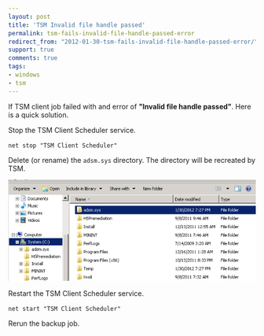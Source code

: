 ```yaml
---
layout: post
title: 'TSM Invalid file handle passed'
permalink: tsm-fails-invalid-file-handle-passed-error
redirect_from: "2012-01-30-tsm-fails-invalid-file-handle-passed-error/"
support: true
comments: true
tags:
- windows
- tsm
---
```


If TSM client job failed with and error of **"Invalid file handle passed"**. Here is a quick solution.

Stop the TSM Client Scheduler service.

    net stop "TSM Client Scheduler"

Delete (or rename) the `adsm.sys` directory. The directory will be recreated by TSM.

![adsm-sys](/assets/img/adsm-sys.png)

Restart the TSM Client Scheduler service.

    net start "TSM Client Scheduler"

Rerun the backup job.
